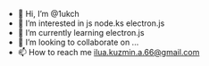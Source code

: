 - 👋 Hi, I’m @1ukch
- 🤬 I’m interested in js node.ks electron.js
- 🌱 I’m currently learning electron.js
- 💞️ I’m looking to collaborate on ...
- 📫 How to reach me ilua.kuzmin.a.66@gmail.com

<!---
1ukch/1ukch is a ✨ special ✨ repository because its `README.md` (this file) appears on your GitHub profile.
You can click the Preview link to take a look at your changes.
--->
